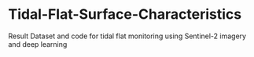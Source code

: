 # Tidal-Flat-Surface-Characteristics
Result Dataset and code for tidal flat monitoring using Sentinel-2 imagery and deep learning
